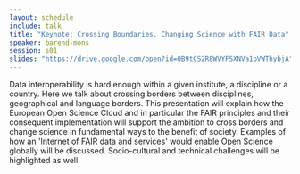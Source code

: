 ```yaml
---
layout: schedule
include: talk
title: "Keynote: Crossing Boundaries, Changing Science with FAIR Data"
speaker: barend-mons
session: s01
slides: "https://drive.google.com/open?id=0B9tCS2R8WVYFSXNVa1pVWThybjA"
---
```


Data interoperability is hard enough within a given institute, a discipline or a
country. Here we talk about crossing borders between disciplines, geographical
and language borders. This presentation will explain how the European Open
Science Cloud and in particular the FAIR principles and their consequent
implementation will support the ambition to cross borders and change science in
fundamental ways to the benefit of society. Examples of how an 'Internet of FAIR
data and services' would enable Open Science globally will be discussed.
Socio-cultural and technical challenges will be highlighted as well.
